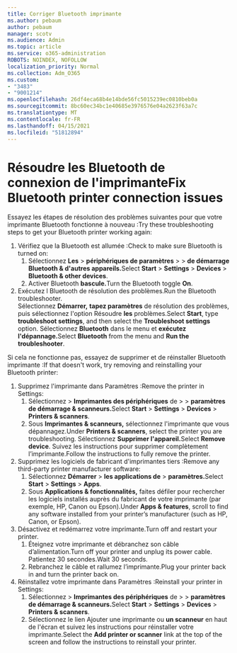 ```yaml
---
title: Corriger Bluetooth imprimante
ms.author: pebaum
author: pebaum
manager: scotv
ms.audience: Admin
ms.topic: article
ms.service: o365-administration
ROBOTS: NOINDEX, NOFOLLOW
localization_priority: Normal
ms.collection: Adm_O365
ms.custom:
- "3483"
- "9001214"
ms.openlocfilehash: 26df4eca68b4e14bde56fc5015239ec0810beb0a
ms.sourcegitcommit: 8bc60ec34bc1e40685e3976576e04a2623f63a7c
ms.translationtype: MT
ms.contentlocale: fr-FR
ms.lasthandoff: 04/15/2021
ms.locfileid: "51812894"
---
```

# <a name="fix-bluetooth-printer-connection-issues"></a><span data-ttu-id="70dce-102">Résoudre les Bluetooth de connexion de l'imprimante</span><span class="sxs-lookup"><span data-stu-id="70dce-102">Fix Bluetooth printer connection issues</span></span>

<span data-ttu-id="70dce-103">Essayez les étapes de résolution des problèmes suivantes pour que votre imprimante Bluetooth fonctionne à nouveau :</span><span class="sxs-lookup"><span data-stu-id="70dce-103">Try these troubleshooting steps to get your Bluetooth printer working again:</span></span>


1. <span data-ttu-id="70dce-104">Vérifiez que la Bluetooth est allumée :</span><span class="sxs-lookup"><span data-stu-id="70dce-104">Check to make sure Bluetooth is turned on:</span></span>
    1. <span data-ttu-id="70dce-105">Sélectionnez **Les**  >  **périphériques de paramètres**  >    >  **de démarrage Bluetooth & d'autres appareils.**</span><span class="sxs-lookup"><span data-stu-id="70dce-105">Select **Start** > **Settings** > **Devices** > **Bluetooth & other devices**.</span></span>
    2. <span data-ttu-id="70dce-106">Activer Bluetooth **bascule.**</span><span class="sxs-lookup"><span data-stu-id="70dce-106">Turn the Bluetooth toggle **On**.</span></span>
2. <span data-ttu-id="70dce-107">Exécutez l Bluetooth de résolution des problèmes.</span><span class="sxs-lookup"><span data-stu-id="70dce-107">Run the Bluetooth troubleshooter.</span></span> <br>
    <span data-ttu-id="70dce-108">Sélectionnez **Démarrer,** **tapez paramètres** de résolution des problèmes, puis sélectionnez l'option Résoudre **les** problèmes.</span><span class="sxs-lookup"><span data-stu-id="70dce-108">Select **Start**, type **troubleshoot settings**, and then select the **Troubleshoot settings** option.</span></span> <span data-ttu-id="70dce-109">Sélectionnez **Bluetooth** dans le menu et **exécutez l'dépannage.**</span><span class="sxs-lookup"><span data-stu-id="70dce-109">Select **Bluetooth** from the menu and **Run the troubleshooter**.</span></span>

<span data-ttu-id="70dce-110">Si cela ne fonctionne pas, essayez de supprimer et de réinstaller Bluetooth imprimante :</span><span class="sxs-lookup"><span data-stu-id="70dce-110">If that doesn't work, try removing and reinstalling your Bluetooth printer:</span></span>

1. <span data-ttu-id="70dce-111">Supprimez l'imprimante dans Paramètres :</span><span class="sxs-lookup"><span data-stu-id="70dce-111">Remove the printer in Settings:</span></span>
    1. <span data-ttu-id="70dce-112">Sélectionnez   >  **Imprimantes des périphériques** de  >    >  **paramètres de démarrage & scanneurs.**</span><span class="sxs-lookup"><span data-stu-id="70dce-112">Select **Start** > **Settings** > **Devices** > **Printers & scanners**.</span></span>
    2. <span data-ttu-id="70dce-113">Sous **Imprimantes & scanneurs,** sélectionnez l'imprimante que vous dépannagez.</span><span class="sxs-lookup"><span data-stu-id="70dce-113">Under **Printers & scanners**, select the printer you are troubleshooting.</span></span> <span data-ttu-id="70dce-114">Sélectionnez **Supprimer l'appareil.**</span><span class="sxs-lookup"><span data-stu-id="70dce-114">Select **Remove device**.</span></span> <span data-ttu-id="70dce-115">Suivez les instructions pour supprimer complètement l’imprimante.</span><span class="sxs-lookup"><span data-stu-id="70dce-115">Follow the instructions to fully remove the printer.</span></span>
2. <span data-ttu-id="70dce-116">Supprimez les logiciels de fabricant d'imprimantes tiers :</span><span class="sxs-lookup"><span data-stu-id="70dce-116">Remove any third-party printer manufacturer software:</span></span>
    1. <span data-ttu-id="70dce-117">Sélectionnez **Démarrer**  >  **les applications de**  >  **paramètres.**</span><span class="sxs-lookup"><span data-stu-id="70dce-117">Select **Start** > **Settings** > **Apps**.</span></span>
    2. <span data-ttu-id="70dce-118">Sous **Applications & fonctionnalités,** faites défiler pour rechercher les logiciels installés auprès du fabricant de votre imprimante (par exemple, HP, Canon ou Epson).</span><span class="sxs-lookup"><span data-stu-id="70dce-118">Under **Apps & features**, scroll to find any software installed from your printer’s manufacturer (such as HP, Canon, or Epson).</span></span>
3. <span data-ttu-id="70dce-119">Désactivez et redémarrez votre imprimante.</span><span class="sxs-lookup"><span data-stu-id="70dce-119">Turn off and restart your printer.</span></span>
   1. <span data-ttu-id="70dce-120">Éteignez votre imprimante et débranchez son câble d’alimentation.</span><span class="sxs-lookup"><span data-stu-id="70dce-120">Turn off your printer and unplug its power cable.</span></span> <span data-ttu-id="70dce-121">Patientez 30 secondes.</span><span class="sxs-lookup"><span data-stu-id="70dce-121">Wait 30 seconds.</span></span> 
   2. <span data-ttu-id="70dce-122">Rebranchez le câble et rallumez l’imprimante.</span><span class="sxs-lookup"><span data-stu-id="70dce-122">Plug your printer back in and turn the printer back on.</span></span>
4. <span data-ttu-id="70dce-123">Réinstallez votre imprimante dans Paramètres :</span><span class="sxs-lookup"><span data-stu-id="70dce-123">Reinstall your printer in Settings:</span></span>
    1. <span data-ttu-id="70dce-124">Sélectionnez   >  **Imprimantes des périphériques** de  >    >  **paramètres de démarrage & scanneurs.**</span><span class="sxs-lookup"><span data-stu-id="70dce-124">Select **Start** > **Settings** > **Devices** > **Printers & scanners**.</span></span>
    2. <span data-ttu-id="70dce-125">Sélectionnez le lien Ajouter une imprimante ou **un scanneur** en haut de l'écran et suivez les instructions pour réinstaller votre imprimante.</span><span class="sxs-lookup"><span data-stu-id="70dce-125">Select the **Add printer or scanner** link at the top of the screen and follow the instructions to reinstall your printer.</span></span>
